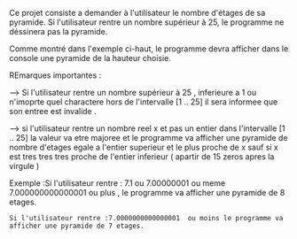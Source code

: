 Ce projet consiste a demander à l'utilisateur le nombre d'étages de sa pyramide. Si l'utilisateur rentre un nombre supérieur à 25, le programme ne déssinera pas la pyramide.

Comme montré dans l'exemple ci-haut, le programme devra afficher dans le  console une pyramide de la hauteur choisie. 

REmarques importantes :

--> Si l'utilisateur rentre un nombre supérieur à 25 , inferieure a 1 ou n'imoprte quel charactere hors de l'intervalle [1 .. 25] il sera informee que son entree est invalide .

--> si l'utilisateur rentre un nombre reel x et pas un entier dans l'intervalle [1 .. 25]  la valeur va etre majoree  et le programme va afficher une pyramide de nombre d'etages egale a l'entier superieur et le plus proche de x sauf si x est tres tres tres proche de l'entier inferieur ( apartir de 15 zeros apres la virgule )

Exemple :Si l'utilisateur rentre : 7.1 ou 7.00000001 ou meme 7.000000000000001 ou plus  , le programme va afficher une pyramide de 8 etages.

	Si l'utilisateur rentre :7.0000000000000001  ou moins le programme va afficher une pyramide de 7 etages.
